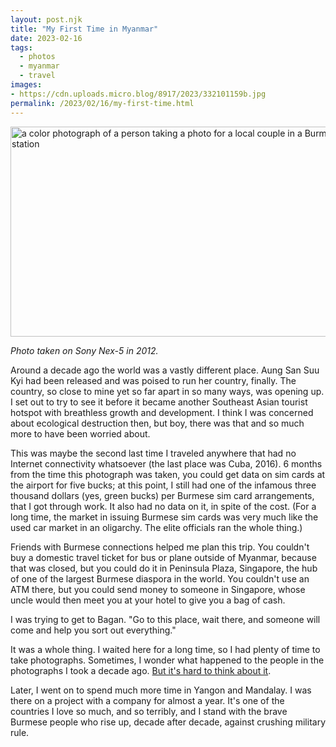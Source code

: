```yaml
---
layout: post.njk
title: "My First Time in Myanmar"
date: 2023-02-16
tags:
  - photos
  - myanmar
  - travel
images:
- https://cdn.uploads.micro.blog/8917/2023/332101159b.jpg
permalink: /2023/02/16/my-first-time.html
---
```

<img src="/photos/uploads/332101159b.jpg" width="600" height="336" alt="a color photograph of a person taking a photo for a local couple in a Burmese bus station" />

*Photo taken on Sony Nex-5 in 2012.*

Around a decade ago the world was a vastly different place. Aung San Suu Kyi had been released and was poised to run her country, finally. The country, so close to mine yet so far apart in so many ways, was opening up. I set out to try to see it before it became another Southeast Asian tourist hotspot with breathless growth and development. I think I was concerned about ecological destruction then, but boy, there was that and so much more to have been worried about.

This was maybe the second last time I traveled anywhere that had no Internet connectivity whatsoever (the last place was Cuba, 2016). 6 months from the time this photograph was taken, you could get data on sim cards at the airport for five bucks; at this point, I still had one of the infamous three thousand dollars (yes, green bucks) per Burmese sim card arrangements, that I got through work. It also had no data on it, in spite of the cost. (For a long time, the market in issuing Burmese sim cards was very much like the used car market in an oligarchy. The elite officials ran the whole thing.)

Friends with Burmese connections helped me plan this trip. You couldn't buy a domestic travel ticket for bus or plane outside of Myanmar, because that was closed, but you could do it in Peninsula Plaza, Singapore, the hub of one of the largest Burmese diaspora in the world. You couldn't use an ATM there, but you could send money to someone in Singapore, whose uncle would then meet you at your hotel to give you a bag of cash.

I was trying to get to Bagan. "Go to this place, wait there, and someone will come and help you sort out everything."

It was a whole thing. I waited here for a long time, so I had plenty of time to take photographs. Sometimes, I wonder what happened to the people in the photographs I took a decade ago. [But it's hard to think about it](https://thediplomat.com/2023/02/its-time-for-myanmars-neighbors-to-sideline-the-military-junta/).

Later, I went on to spend much more time in Yangon and Mandalay. I was there on a project with a company for almost a year. It's one of the countries I love so much, and so terribly, and I stand with the brave Burmese people who rise up, decade after decade, against crushing military rule.
